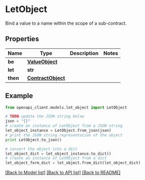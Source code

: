 # LetObject

Bind a value to a name within the scope of a sub-contract.

## Properties
Name | Type | Description | Notes
------------ | ------------- | ------------- | -------------
**be** | [**ValueObject**](ValueObject.md) |  | 
**let** | **str** |  | 
**then** | [**ContractObject**](ContractObject.md) |  | 

## Example

```python
from openapi_client.models.let_object import LetObject

# TODO update the JSON string below
json = "{}"
# create an instance of LetObject from a JSON string
let_object_instance = LetObject.from_json(json)
# print the JSON string representation of the object
print LetObject.to_json()

# convert the object into a dict
let_object_dict = let_object_instance.to_dict()
# create an instance of LetObject from a dict
let_object_form_dict = let_object.from_dict(let_object_dict)
```
[[Back to Model list]](../README.md#documentation-for-models) [[Back to API list]](../README.md#documentation-for-api-endpoints) [[Back to README]](../README.md)


